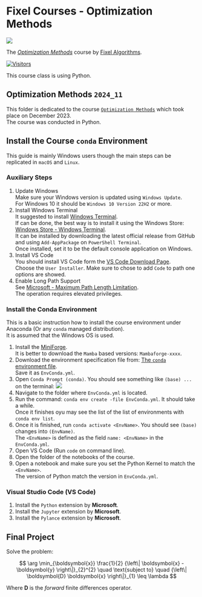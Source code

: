 # Fixel Courses - Optimization Methods

[![](./FixelAlgorithmsLogo.png)](https://fixelalgorithms.gitlab.io)

The [_Optimization Methods_](https://fixelalgorithms.gitlab.io/courses/optimizationmethods) course by [Fixel Algorithms](https://fixelalgorithms.gitlab.io).

[![Visitors](https://hits.seeyoufarm.com/api/count/incr/badge.svg?url=https%3A%2F%2Fgithub.com%2FRoyiAvital%2FStackExchangeCodes&count_bg=%2379C83D&title_bg=%23555555&icon=&icon_color=%23E7E7E7&title=Visitors+%28Daily+%2F+Total%29&edge_flat=false)](https://github.com/FixelAlgorithmsTeam/FixelCourses)

This course class is using Python.

## Optimization Methods `2024_11`

This folder is dedicated to the course [`Optimization Methods`](https://fixelalgorithms.gitlab.io/courses/optimizationmethods) which took place on December 2023.  
The course was conducted in Python.

## Install the Course `conda` Environment

This guide is mainly Windows users though the main steps can be replicated in `macOS` and `Linux`.

### Auxiliary Steps

1. Update Windows  
   Make sure your Windows version is updated using `Windows Update`.   
   For Windows 10 it should be `Windows 10 Version 22H2` or more.
2. Install Windows Terminal  
   It suggested to install [Windows Terminal](https://github.com/microsoft/terminal).  
   If can be done, the best way is to install it using the Windows Store: [Windows Store - Windows Terminal](https://apps.microsoft.com/detail/9N0DX20HK701).  
   It can be installed by downloading the latest official release from GitHub and using `Add-AppPackage` on `PowerShell Terminal`.  
   Once installed, set it to be the default console application on Windows.
3. Install VS Code  
   You should install VS Code form the [VS Code Download Page](https://code.visualstudio.com/download).  
   Choose the `User Installer`. Make sure to chose to add `Code` to path one options are showed.
4. Enable Long Path Support  
   See [Microsoft - Maximum Path Length Limitation](https://learn.microsoft.com/en-us/windows/win32/fileio/maximum-file-path-limitation).  
   The operation requires elevated privileges.
   
### Install the Conda Environment

This is a basic instruction how to install the course environment under Anaconda (Or any `conda` managed distribution).  
It is assumed that the Windows OS is used.

1. Install the [MiniForge](https://conda-forge.org/miniforge).  
   It is better to download the `Mamba` based versions: `Mambaforge-xxxx`. 
2. Download the environment specification file from: [The `conda` environment file](https://github.com/FixelAlgorithmsTeam/FixelCourses/blob/master/MachineLearningMethods/2024_06/EnvConda.yml).  
   Save it as `EnvConda.yml`.
3. Open `Conda Prompt (conda)`. You should see something like `(base) ...` on the terminal:
![](https://i.imgur.com/AGDV0WF.png)
4. Navigate to the folder where `EnvConda.yml` is located.
5. Run the command: `conda env create -file EnvConda.yml`. It should take a while.   
   Once it finishes oyu may see the list of the list of environments with `conda env list`.
6. Once it is finished, run `conda activate <EnvName>`. You should see `(base)` changes into `(EnvName)`.  
   The `<EnvName>` is defined as the field `name: <EnvName>` in the `EnvConda.yml`.
7. Open VS Code (Run `code` on command line).
8. Open the folder of the notebooks of the course.
9. Open a notebook and make sure you set the Python Kernel to match the `<EnvName>`.  
   The version of Python match the version in `EnvConda.yml`.

### Visual Studio Code (VS Code)

 1. Install the `Python` extension by **Microsoft**.
 2. Install the `Jupyter` extension by **Microsoft**.
 3. Install the `Pylance` extension by **Microsoft**.

## Final Project

Solve the problem:

$$ \arg \min_{\boldsymbol{x}} \frac{1}{2} {\left\| \boldsymbol{x} - \boldsymbol{y} \right\|}_{2}^{2} \quad \text{subject to} \quad {\left\| \boldsymbol{D} \boldsymbol{x} \right\|}_{1} \leq \lambda $$

Where $\boldsymbol{D}$ is the _forward_ finite differences operator.
